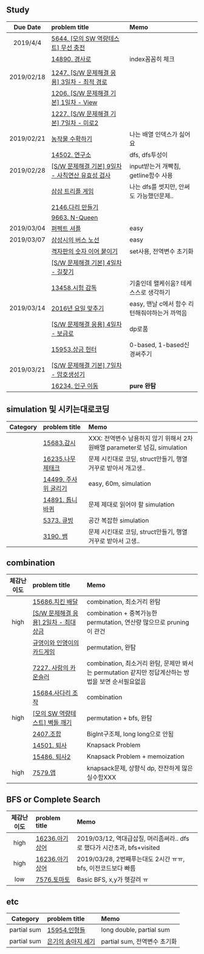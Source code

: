 ## Study
|Due Date        | problem title| Memo|
|:-------------:|:-------------|:-------------|
|2019/4/4|[5644. [모의 SW 역량테스트] 무선 충전](wireless.cpp)||
||[14890. 경사로](makepath.cpp)|index꼼꼼히 체크|
||||
|2019/02/18| [1247. [S/W 문제해결 응용] 3일차 - 최적 경로](1247.cpp)||
||[1206. [S/W 문제해결 기본] 1일차 - View](view.cpp)||
||[1227. [S/W 문제해결 기본] 7일차 - 미로2](maze.cpp)||
|2019/02/21| [농작물 수확하기](farm.cpp)| 나는 배열 인덱스가 싫어요|
||[14502. 연구소](lab.cpp)|dfs, dfs투성이|
|2019/02/28|[[S/W 문제해결 기본] 9일차 - 사칙연산 유효성 검사](validation.cpp)|input받는거 개빡침, getline함수 사용|
||[삼삼 트리플 게임](triple.cpp)|나는 dfs를 썻지만, 안써도 가능했던문제..|
||[2146.다리 만들기](bridge.cpp)||
||[9663. N-Queen](nqueen.cpp)||
|2019/03/04|[퍼펙트 셔플](shuffle.cpp)|easy|
|2019/03/07|[삼성시의 버스 노선](busline.cpp)|easy|
||[격자판의 숫자 이어 붙이기](lattice.cpp)|set사용, 전역변수 초기화|
||[[S/W 문제해결 기본] 4일차 - 길찾기](findpath.cpp)||
||[13458.시험 감독](supervisor.cpp)|기출인데 왤케쉬움? 테케 스스로 생각하기|
|2019/03/14|[2016년 요일 맞추기](datcnt.cpp)|easy, 맨날 c에서 함수 리턴해줘야하는거 까먹음|
||[[S/W 문제해결 응용] 4일차 - 보급로](recover.cpp)|dp로품|
||[15953.상금 헌터](huter.cpp)|0-based, 1-based신경써주기|
|2019/03/21|[[S/W 문제해결 기본] 7일차 - 암호생성기](crpyto.cpp)||
||[16234. 인구 이동](migration.cpp)|**pure 완탐**|

## simulation 및 시키는대로코딩
| Category      | problem title| Memo|
|:-------------:|:-------------|:-------------|
||[15683.감시](cctv.cpp)|XXX: 전역변수 남용하지 않기 위해서 2차원배열 parameter로 넘김, simulation|
||[16235.나무 제태크](tree.cpp)|문제 시킨대로 코딩, struct만들기, 행열 거꾸로 받아서 개고생..|
||[14499. 주사위 굴리기](dice.cpp)|easy, 60m, simulation|
||[14891. 톱니바퀴](gear.cpp)|문제 제대로 읽어야 할 simulation|
||[5373. 큐빙](cubing.cpp)|공간 복잡한 simulation|
||[3190. 뱀](snake.cpp)|문제 시킨대로 코딩, struct만들기, 행열 거꾸로 받아서 고생.. |
## combination
| 체감난이도      | problem title| Memo|
|:-------------:|:-------------|:-------------|
||[15686.치킨 배달](combination/chicken.cpp)|combination, 최소거리 완탐|
|high|[[S/W 문제해결 응용] 2일차 - 최대 상금](combination/reward.cpp)|combination + 중복가능한 permutation, 연산량 많으므로 pruning이 관건|
||[규영이와 인영이의 카드게임](combination/cardgame.cpp)|permutation, 완탐|
||[7227. 사랑의 카운슬러](combination/counselor.cpp)|combination, 최소거리 완탐, 문제만 봐서는 permutation 같지만 정답계산하는 방법을 보면 순서필요없음|
||[15684.사다리 조작](combination/ladder.cpp)|combination|
|high|[[모의 SW 역량테스트] 벽돌 깨기](combination/explode.cpp)|permutation + bfs, 완탐|
||[2407.조합](combination/combination.cpp)|BigInt구조체, long long으로 안됨|
||[14501. 퇴사](quit.cpp)|Knapsack Problem|
||[15486. 퇴사2](quit2.cpp)|Knapsack Problem + memoization|
|high|[7579.앱](app.cpp)| knapsack문제, 상향식 dp, 잔잔하게 많은 실수함XXX|

## BFS or Complete Search
|체감난이도        | problem title| Memo|
|:-------------:|:-------------|:-------------| 
|high|[16236.아기 상어](babyshark.cpp)|2019/03/12, 역대급삽질, 머리좀써라.. dfs로 했다가 시간초과, bfs+visited|
|high|[16236.아기 상어](babyshark2.cpp)|2019/03/28, 2번째푸는대도 2시간 ㅠㅠ, bfs, 이전코드보다 빠름|
|low|[7576.토마토](tomato.cpp)|Basic BFS, x,y가 헷갈려 ㅠ|

## etc
|Category        | problem title| Memo|
|:-------------:|:-------------|:-------------| 
|partial sum|[15954.인형들](15954.cpp)|long double, partial sum|
|partial sum|[은기의 송아지 세기](calf.cpp)|partial sum, 전역변수 초기화|


